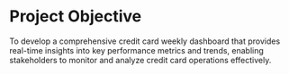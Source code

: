 
# Project Objective
 To develop a comprehensive credit
card weekly dashboard that
provides real-time insights into key
performance metrics and trends,
enabling stakeholders to monitor
and analyze credit card operations
effectively.

